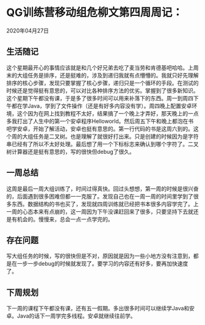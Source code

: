 # QG训练营移动组危柳文第四周周记：
2020年04月27日

## 生活随记

​	这个星期最开心的事情应该就是和几个好兄弟去吃了麦当劳和肯德基吧哈哈。上周末的大组任务是排序，还是挺难的，涉及到递归我就有点懵懵的。我就只好先理解排序的核心步骤，发现只要掌握了核心步骤，递归只是一个循环的手段。在测试的时候还是觉得挺有意思的，可以对比各种排序方法的优劣。掌握到了很多新知识。这个星期下午都没有课，于是多了很多时间可以用来补落下的东西。周一到周四下午都在学Java，学到了文件操作（还是有好多内容没有学）。周四晚上配置安卓环境，这个因为在网上找到教程不太好，结果搞了一个晚上才弄好，那天晚上的一点多我打出了人生中的第一个安卓程序Helloworld。然后周五下午和晚上都泡在书吧学安卓，开始了解活动，安卓也挺有意思的。第一行代码的书是这周六到的。这个周的大组任务是二叉树。也是理解了就很好打出来。只是创建的时候因为是字符串已经有了所以不太好处理。最后想了用一个下标标志来确认到哪个字符了。二叉树计算器还是挺有意思的，写的很快但debug了很久。



## 一周总结

​	这周是最后一周大组训练了，时间过得真快。回过头想想，第一周的时候是很兴奋的，后面遇到很多困难但都一一克服了。发现自己也在一周一周的时间里学到了很多东西。数据结构的书也买了，发现就四周训练就已经把书本很多内容学完了。上一周的心态本来有点崩的，这一周因为下午没课赶回来了很多，只要坚持下去就还是有机会的。慢慢来，总会一点一点学完的。



## 存在问题

​	写大组任务的时候，写的很快但是不对，原因就是因为一些小地方没有注意到，都是在一步一步debug的时候就发现了。要学习的内容还有好多，要再加快速度了。

## 下周规划

​	下一周的课程下午都没有课，还有五一假期。多出很多时间可以继续学Java和安卓。Java的话下一周学完多线程。安卓就继续往前学。



